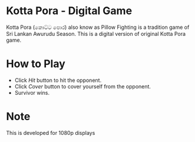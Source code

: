 # Kotta Pora - Digital Game
Kotta Pora (කොට්ට පොර) also know as Pillow Fighting is a tradition game of Sri Lankan Awurudu Season. This is a digital version of original Kotta Pora game. 

# How to Play

* Click *Hit* button to hit the opponent.
* Click *Cover* button to cover yourself from the opponent.
* Survivor wins.

# Note

This is developed for 1080p displays
